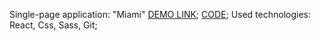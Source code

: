 Single-page application: "Miami"
[DEMO LINK](https://andriifront.github.io/react_teachers-train-form/);
[CODE](https://andriifront.github.io/react_miami/);
Used technologies:  React, Css, Sass, Git;
